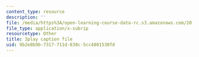 ```yaml
---
content_type: resource
description: ''
file: /media/https%3A/open-learning-course-data-rc.s3.amazonaws.com/20-020-introduction-to-biological-engineering-design-spring-2009/9b2e8b9b7317711d838c5cc4801530fd_CUrlh0yrQ8s.srt
file_type: application/x-subrip
resourcetype: Other
title: 3play caption file
uid: 9b2e8b9b-7317-711d-838c-5cc4801530fd
---
```

